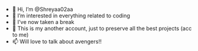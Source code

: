 - 👋 Hi, I’m @Shreyaa02aa
- 👀 I’m interested in everything related to coding
- 🌱 I’ve now taken a break
- 💞️ This is my another account, just to preserve all the best projects (acc to me)
- 📫 Will love to talk about avengers!!

<!---
Shreyaa02aa/Shreyaa02aa is a ✨ special ✨ repository because its `README.md` (this file) appears on your GitHub profile.
You can click the Preview link to take a look at your changes.
--->
